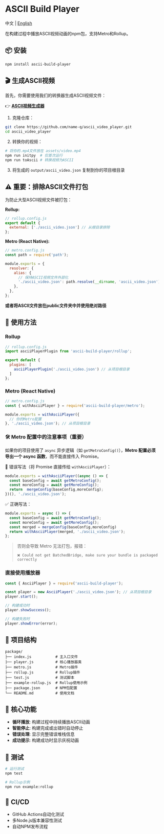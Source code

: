 # ASCII Build Player

中文 | [English](./README.md)

在构建过程中播放ASCII视频动画的npm包，支持Metro和Rollup。

## 📦 安装

```bash
npm install ascii-build-player
```

## 🎬 生成ASCII视频

首先，你需要使用我们的转换器生成ASCII视频文件：

👉 **[ASCII视频生成器](https://github.com/name-q/ascii_video_player)**

1. 克隆仓库：
```bash
git clone https://github.com/name-q/ascii_video_player.git
cd ascii_video_player
```

2. 转换你的视频：
```bash
# 将你的.mp4文件放在 assets/video.mp4
npm run initpy  # 仅首次运行
npm run toAscii # 转换视频为ASCII
```

3. 将生成的 `output/ascii_video.json` 复制到你的项目根目录

## ⚠️ 重要：排除ASCII文件打包

为防止大型ASCII视频文件被打包：

**Rollup:**
```js
// rollup.config.js
export default {
  external: ['./ascii_video.json'] // 从根目录排除
};
```

**Metro (React Native):**
```js
// metro.config.js
const path = require('path');

module.exports = {
  resolver: {
    alias: {
      // 保持ASCII视频文件外部化
      './ascii_video.json': path.resolve(__dirname, 'ascii_video.json'),
    },
  },
};
```

**或者将ASCII文件放在public文件夹中并使用绝对路径**

## 🚀 使用方法

### Rollup

```js
// rollup.config.js
import asciiPlayerPlugin from 'ascii-build-player/rollup';

export default {
  plugins: [
    asciiPlayerPlugin('./ascii_video.json') // 从项目根目录
  ]
};
```

### Metro (React Native)

```js
// metro.config.js
const { withAsciiPlayer } = require('ascii-build-player/metro');

module.exports = withAsciiPlayer({
  // 你的Metro配置
}, './ascii_video.json'); // 从项目根目录
```

### 🛠 Metro 配置中的注意事项（重要）

如果你的项目使用了 `async` 异步逻辑（如 `getMetroConfig()`），**Metro 配置必须导出一个 async 函数**，而不能直接传入 Promise。

🚫 错误写法（将 Promise 直接传给 `withAsciiPlayer`）：

```js
module.exports = withAsciiPlayer((async () => {
  const baseConfig = await getMetroConfig();
  const moreConfig = await getMoreConfig();
  return  mergeConfig(baseConfig,moreConfig);
})(), './ascii_video.json');
```

✅ 正确写法：

```js
module.exports = async () => {
  const baseConfig = await getMetroConfig();
  const moreConfig = await getMoreConfig();
  const merged = mergeConfig(baseConfig,moreConfig)
  return withAsciiPlayer(merged, './ascii_video.json');
};
```

> 否则会导致 Metro 无法打包，报错：
>
> `❌ Could not get BatchedBridge, make sure your bundle is packaged correctly`


### 直接使用播放器

```js
const { AsciiPlayer } = require('ascii-build-player');

const player = new AsciiPlayer('./ascii_video.json'); // 从项目根目录
player.start();

// 构建成功时
player.showSuccess();

// 构建失败时
player.showError(error);
```

## 📁 项目结构

```
package/
├── index.js           # 主入口文件
├── player.js          # 核心播放器类
├── metro.js           # Metro插件
├── rollup.js          # Rollup插件
├── test.js            # 测试脚本
├── example-rollup.js  # Rollup使用示例
├── package.json       # NPM包配置
└── README.md          # 使用文档
```

## 🎯 核心功能

- **循环播放**: 构建过程中持续播放ASCII动画
- **智能停止**: 构建完成或出错时自动停止
- **错误处理**: 显示完整错误堆栈信息
- **成功提示**: 构建成功时显示庆祝动画

## 🧪 测试

```bash
# 运行测试
npm test

# Rollup示例
npm run example:rollup
```

## 🚀 CI/CD

- GitHub Actions自动化测试
- 多Node.js版本兼容性测试
- 自动NPM发布流程
